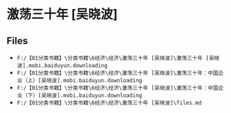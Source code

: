 # 激荡三十年 [吴晓波]

## Files

- `F:/【01分类书籍】\分类书籍\6经济\经济\激荡三十年 [吴晓波]\激荡三十年 [吴晓波].mobi.baiduyun.downloading`
- `F:/【01分类书籍】\分类书籍\6经济\经济\激荡三十年 [吴晓波]\激荡三十年：中国企业（上）[吴晓波].mobi.baiduyun.downloading`
- `F:/【01分类书籍】\分类书籍\6经济\经济\激荡三十年 [吴晓波]\激荡三十年：中国企业（下）[吴晓波].mobi.baiduyun.downloading`
- `F:/【01分类书籍】\分类书籍\6经济\经济\激荡三十年 [吴晓波]\files.md`
